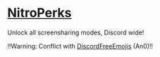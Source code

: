 # [NitroPerks](https://github.com/respecting/NitroPerks)
 Unlock all screensharing modes, Discord wide!
 
 !!Warning: Conflict with [DiscordFreeEmojis](https://github.com/An00nymushun/DiscordFreeEmojis) (An0)!!
